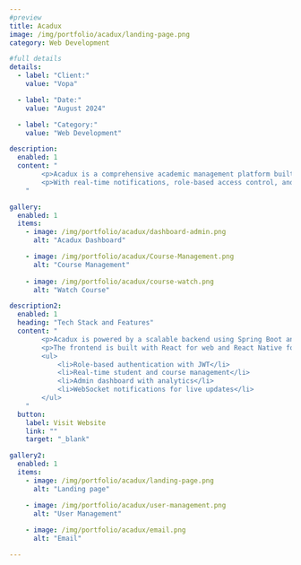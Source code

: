```yaml
---
#preview
title: Acadux
image: /img/portfolio/acadux/landing-page.png
category: Web Development

#full details
details:
  - label: "Client:"
    value: "Vopa"

  - label: "Date:"
    value: "August 2024"

  - label: "Category:"
    value: "Web Development"

description:
  enabled: 1
  content: "
        <p>Acadux is a comprehensive academic management platform built with React, and Spring Boot. It streamlines student, course, and faculty management while ensuring secure authentication with JWT.</p>
        <p>With real-time notifications, role-based access control, and a modern UI, Acadux is designed for universities and training centers.</p>
    "

gallery:
  enabled: 1
  items:
    - image: /img/portfolio/acadux/dashboard-admin.png
      alt: "Acadux Dashboard"

    - image: /img/portfolio/acadux/Course-Management.png
      alt: "Course Management"
            
    - image: /img/portfolio/acadux/course-watch.png
      alt: "Watch Course"

description2:
  enabled: 1
  heading: "Tech Stack and Features"
  content: "
        <p>Acadux is powered by a scalable backend using Spring Boot and MongoDB. It integrates RabbitMQ for event-driven communication and GraphQL for efficient data fetching.</p>
        <p>The frontend is built with React for web and React Native for mobile, providing a seamless experience across devices. Key features include:</p>
        <ul>
            <li>Role-based authentication with JWT</li>
            <li>Real-time student and course management</li>
            <li>Admin dashboard with analytics</li>
            <li>WebSocket notifications for live updates</li>
        </ul>
    "
  button:
    label: Visit Website
    link: ""
    target: "_blank"

gallery2:
  enabled: 1
  items:
    - image: /img/portfolio/acadux/landing-page.png
      alt: "Landing page"

    - image: /img/portfolio/acadux/user-management.png
      alt: "User Management"
      
    - image: /img/portfolio/acadux/email.png
      alt: "Email"

---
```


